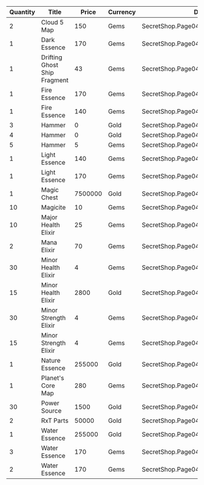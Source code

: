 | Quantity | Title | Price | Currency |  Dev Name |
| -------- | ----- | ----- | -------- |  -------- |
| 2 | Cloud 5 Map | 150 | Gems | SecretShop.Page04.TreasureMap.34 |
| 1 | Dark Essence | 170 | Gems | SecretShop.Page04.Shard.26 |
| 1 | Drifting Ghost Ship Fragment | 43 | Gems | SecretShop.Page04.TreasureMap.36 |
| 1 | Fire Essence | 170 | Gems | SecretShop.Page04.Shard.27 |
| 1 | Fire Essence | 140 | Gems | SecretShop.Page04.UnderworldTrader.65 |
| 3 | Hammer | 0 | Gold | SecretShop.Page04.Free.40 |
| 4 | Hammer | 0 | Gold | SecretShop.Page04.Free.41 |
| 5 | Hammer | 5 | Gems | SecretShop.Page04.Misc.27 |
| 1 | Light Essence | 140 | Gems | SecretShop.Page04.UnderworldTrader.66 |
| 1 | Light Essence | 170 | Gems | SecretShop.Page04.UnderworldTrader.70 |
| 1 | Magic Chest | 7500000 | Gold | SecretShop.Page04.CharShard.22 |
| 10 | Magicite | 10 | Gems | SecretShop.Page04.Ore.06 |
| 10 | Major Health Elixir | 25 | Gems | SecretShop.Page04.Elixir.26 |
| 2 | Mana Elixir | 70 | Gems | SecretShop.Page04.UnderworldTrader.88 |
| 30 | Minor Health Elixir | 4 | Gems | SecretShop.Page04.Elixir.27 |
| 15 | Minor Health Elixir | 2800 | Gold | SecretShop.Page04.UnderworldTraderGold.13 |
| 30 | Minor Strength Elixir | 4 | Gems | SecretShop.Page04.Elixir.30 |
| 15 | Minor Strength Elixir | 4 | Gems | SecretShop.Page04.UnderworldTrader.90 |
| 1 | Nature Essence | 255000 | Gold | SecretShop.Page04.Reagent.72 |
| 1 | Planet's Core Map | 280 | Gems | SecretShop.Page04.UnderworldTrader.81 |
| 30 | Power Source | 1500 | Gold | SecretShop.Page04.UnderworldTraderGold.11 |
| 2 | RxT Parts | 50000 | Gold | SecretShop.Page04.Misc.29 |
| 1 | Water Essence | 255000 | Gold | SecretShop.Page04.Reagent.65 |
| 3 | Water Essence | 170 | Gems | SecretShop.Page04.Reagent.78 |
| 2 | Water Essence | 170 | Gems | SecretShop.Page04.Reagent.80 |
